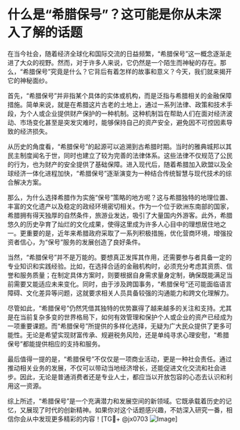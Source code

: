 # 什么是“希腊保号”？这可能是你从未深入了解的话题

在当今社会，随着经济全球化和国际交流的日益频繁，“希腊保号”这一概念逐渐走进了大众的视野。然而，对于许多人来说，它仍然是一个陌生而神秘的存在。那么，“希腊保号”究竟是什么？它背后有着怎样的故事和意义？今天，我们就来揭开它的神秘面纱。

首先，“希腊保号”并非指某个具体的实体或机构，而是泛指与希腊相关的金融保障措施。简单来说，就是在希腊这片古老的土地上，通过一系列法律、政策和技术手段，为个人或企业提供财产保护的一种机制。这种机制旨在帮助人们在面对经济波动、市场变化甚至是突发灾难时，能够保持自己的资产安全，避免因不可控因素导致的经济损失。

从历史的角度看，“希腊保号”的起源可以追溯到古希腊时期。当时的雅典城邦以其民主制度闻名于世，同时也建立了较为完善的法律体系。这些法律不仅规范了公民的行为，也为财产的安全提供了基础保障。进入现代后，随着希腊加入欧盟以及全球经济一体化进程加快，“希腊保号”逐渐演变为一种结合传统智慧与现代技术的综合解决方案。

那么，为什么选择希腊作为实施“保号”策略的地方呢？这与希腊独特的地理位置、丰富的文化遗产以及稳定的政经环境密切相关。作为一个位于欧洲东南部的国家，希腊拥有得天独厚的自然条件，旅游业发达，吸引了大量国内外游客。此外，希腊悠久的历史孕育了灿烂的文化成果，使得这里成为许多人心目中的理想居住地之一。更重要的是，近年来希腊政府采取了一系列积极措施，优化营商环境，增强投资者信心，为“保号”服务的发展创造了良好条件。

当然，“希腊保号”并不是万能的。要想真正发挥其作用，还需要参与者具备一定的专业知识和实践经验。比如，在选择合适的金融机构时，必须充分考虑其资质、信誉和服务质量；在制定具体方案时，则要根据自身需求量身定制，确保既能满足当前需要又能适应未来变化。同时，由于涉及跨国事务，“希腊保号”还可能面临语言障碍、文化差异等问题，这就要求相关人员具备较强的沟通能力和跨文化理解力。

尽管如此，“希腊保号”仍然凭借其独特的优势赢得了越来越多的关注和支持。尤其是在当前复杂多变的世界格局下，如何有效管理和保护个人或企业的资产已经成为一项重要课题。而“希腊保号”所提供的多样化选择，无疑为广大民众提供了更多可能性。无论是希望实现财富传承、规避税务风险，还是单纯寻求心理安慰，“希腊保号”都能提供相应的支持和服务。

最后值得一提的是，“希腊保号”不仅仅是一项商业活动，更是一种社会责任。通过推动相关业务的发展，不仅可以带动当地经济增长，还能促进文化交流和社会进步。因此，无论是普通消费者还是专业人士，都应当以开放包容的心态去认识和利用这一资源。

综上所述，“希腊保号”是一个充满潜力和发展空间的新领域。它既承载着历史的记忆，又展现了时代的创新精神。如果你对这个话题感兴趣，不妨深入研究一番，相信你会从中发现更多精彩的内容！[TG💪+ @jx0703 ![Image](https://github.com/user-attachments/assets/dbca1d08-cadb-493c-b0ec-ad6f7a83f270)]